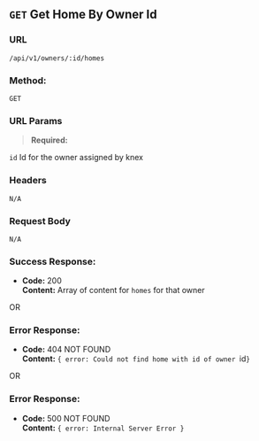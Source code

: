 ## `GET` Get Home By Owner Id

### **URL**

`/api/v1/owners/:id/homes`

### **Method:**

`GET`

### **URL Params**

> **Required:**

`id`
    Id for the owner assigned by knex

### **Headers**

`N/A`

### **Request Body**

`N/A`

### **Success Response:**
  * **Code:** 200 <br />
    **Content:** Array of content for `homes` for that owner<br />

  OR

### **Error Response:**
  * **Code:** 404 NOT FOUND <br />
    **Content:** `{ error: Could not find home with id of owner `id`}`

  OR

### **Error Response:**
  * **Code:** 500 NOT FOUND <br />
    **Content:** `{ error: Internal Server Error }`
